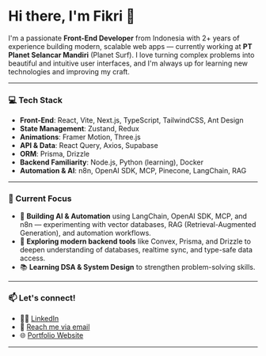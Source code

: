 # Hi there, I'm Fikri 👋

I'm a passionate **Front-End Developer** from Indonesia with 2+ years of experience building modern, scalable web apps — currently working at **PT Planet Selancar Mandiri** (Planet Surf). I love turning complex problems into beautiful and intuitive user interfaces, and I'm always up for learning new technologies and improving my craft.

---

### 💻 Tech Stack
- **Front-End**: React, Vite, Next.js, TypeScript, TailwindCSS, Ant Design
- **State Management**: Zustand, Redux
- **Animations**: Framer Motion, Three.js
- **API & Data**: React Query, Axios, Supabase
- **ORM**: Prisma, Drizzle
- **Backend Familiarity**: Node.js, Python (learning), Docker
- **Automation & AI**: n8n, OpenAI SDK, MCP, Pinecone, LangChain, RAG

---

### 🚀 Current Focus

- 🤖 **Building AI & Automation** using LangChain, OpenAI SDK, MCP, and n8n — experimenting with vector databases, RAG (Retrieval-Augmented Generation), and automation workflows.
- 🧠 **Exploring modern backend tools** like Convex, Prisma, and Drizzle to deepen understanding of databases, realtime sync, and type-safe data access.
- 📚 **Learning DSA & System Design** to strengthen problem-solving skills.

---

### 📫 Let's connect!

- 🧑‍💼 [LinkedIn](https://linkedin.com/in/fikriraihan)
- 💬 [Reach me via email](mailto:fikri.raihan4@gmail.com)
- 🌐 [Portfolio Website](https://fikri-portofolio.netlify.app/)

---
